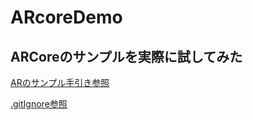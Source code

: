 # ARcoreDemo  
## ARCoreのサンプルを実際に試してみた  

[ARのサンプル手引き参照](https://www.slideshare.net/ssuserc0d7fb/arcorefacetracking-136448820)  

[.gitIgnore参照](https://www.cg-method.com/entry/unity-gitignore-setting/)

